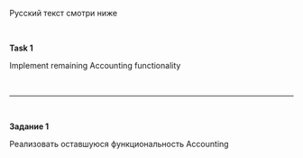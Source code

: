 Русский текст смотри ниже

<br/>

**Task 1**

Implement remaining Accounting functionality

<br/><hr/><br/>


**Задание 1**

Реализовать оставшуюся функциональность Accounting

<br/>

